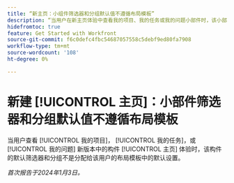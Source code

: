 ```yaml
---
title: “新主页：小组件筛选器和分组默认值不遵循布局模板”
description: “当用户在新主页体验中查看我的项目、我的任务或我的问题小部件时，该小部件的默认筛选器和分组不是分配给该用户的布局模板中的默认设置。”
hidefromtoc: true
feature: Get Started with Workfront
source-git-commit: f6c0defc4fbc54687057558c5debf9ed80fa7908
workflow-type: tm+mt
source-wordcount: '108'
ht-degree: 0%

---
```



# 新建 [!UICONTROL 主页]：小部件筛选器和分组默认值不遵循布局模板

当用户查看 [!UICONTROL 我的项目]， [!UICONTROL 我的任务]，或 [!UICONTROL 我的问题] 新版本中的构件 [!UICONTROL 主页] 体验时，该构件的默认筛选器和分组不是分配给该用户的布局模板中的默认设置。

_首次报告于2024年1月3日。_
